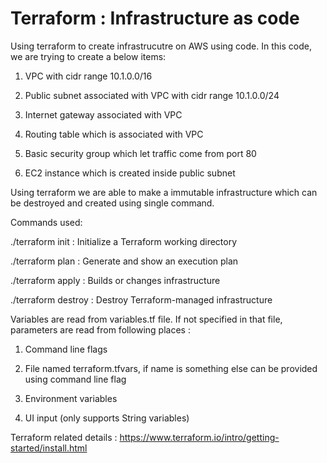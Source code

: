 # Terraform : Infrastructure as code
Using terraform to create infrastrucutre on AWS using code. In this code, we are trying to create a below items:

1. VPC with cidr range 10.1.0.0/16

2. Public subnet associated with VPC with cidr range 10.1.0.0/24

3. Internet gateway associated with VPC

4. Routing table which is associated with VPC

5. Basic security group which let traffic come from port 80

6. EC2 instance which is created inside public subnet

Using terraform we are able to make a immutable infrastructure which can be destroyed and created using single command.

Commands used:

./terraform init : Initialize a Terraform working directory

./terraform plan : Generate and show an execution plan

./terraform apply : Builds or changes infrastructure

./terraform destroy : Destroy Terraform-managed infrastructure

Variables are read from variables.tf file. If not specified in that file, parameters are read from following places : 

1. Command line flags

2. File named terraform.tfvars, if name is something else can be provided using command line flag

3. Environment variables

4. UI input (only supports String variables)

Terraform related details : https://www.terraform.io/intro/getting-started/install.html 
